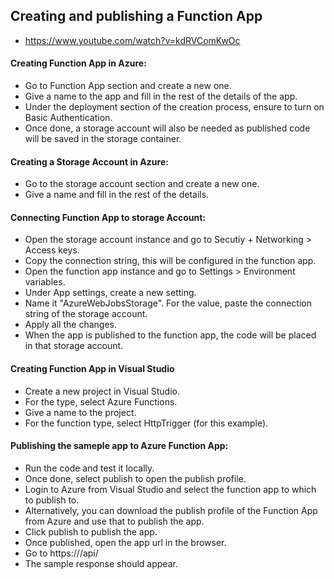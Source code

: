 ## Creating and publishing a Function App
- https://www.youtube.com/watch?v=kdRVComKwOc

#### Creating Function App in Azure:
- Go to Function App section and create a new one.
- Give a name to the app and fill in the rest of the details of the app.
- Under the deployment section of the creation process, ensure to turn on Basic Authentication.
- Once done, a storage account will also be needed as published code will be saved in the storage container.

#### Creating a Storage Account in Azure:
- Go to the storage account section and create a new one.
- Give a name and fill in the rest of the details.

#### Connecting Function App to storage Account:
- Open the storage account instance and go to Secutiy + Networking > Access keys.
- Copy the connection string, this will be configured in the function app.
- Open the function app instance and go to Settings > Environment variables.
- Under App settings, create a new setting.
- Name it "AzureWebJobsStorage". For the value, paste the connection string of the storage account.
- Apply all the changes.
- When the app is published to the function app, the code will be placed in that storage account.

#### Creating Function App in Visual Studio
- Create a new project in Visual Studio.
- For the type, select Azure Functions.
- Give a name to the project.
- For the function type, select HttpTrigger (for this example).

#### Publishing the sameple app to Azure Function App:
- Run the code and test it locally.
- Once done, select publish to open the publish profile.
- Login to Azure from Visual Studio and select the function app to which to publish to.
- Alternatively, you can download the publish profile of the Function App from Azure and use that to publish the app.
- Click publish to publish the app.
- Once published, open the app url in the browser.
- Go to https://<your-app-url>/api/<function-name>
- The sample response should appear.